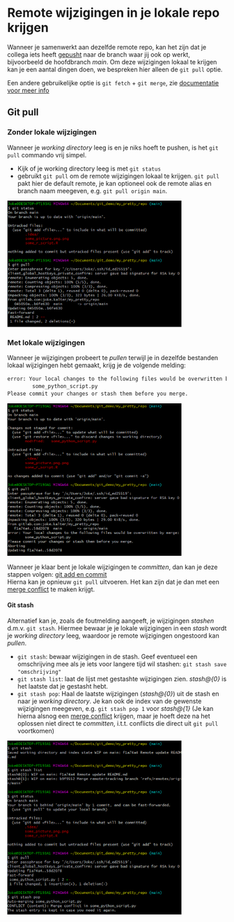 # Remote wijzigingen in je lokale repo krijgen

Wanneer je samenwerkt aan dezelfde remote repo, kan het zijn dat je collega iets heeft [gepusht](git-push-naar-remote-repo.md)
naar de branch waar jij ook op werkt, bijvoorbeeld de hoofdbranch *main*. Om deze wijzigingen lokaal te krijgen kan je 
een aantal dingen doen, we bespreken hier alleen de `git pull` optie.   

Een andere gebruikelijke optie is `git fetch` + `git merge`, zie [documentatie voor meer info](https://www.atlassian.com/git/tutorials/syncing/git-fetch) 

## Git pull

### Zonder lokale wijzigingen
Wanneer je *working directory* leeg is en je niks hoeft te pushen, is het `git pull` commando vrij simpel.

- Kijk of je working directory leeg is met `git status`
- gebruikt `git pull` om de remote wijzigingen lokaal te krijgen. `git pull` pakt hier de default remote, je kan optioneel
ook de remote alias en branch naam meegeven, e.g. `git pull origin main`. 

<img alt="git pull simple" src="images/push-pull-simple.png" width="400" />

### Met lokale wijzigingen

Wanneer je wijzigingen probeert te *pullen* terwijl je in dezelfde bestanden lokaal wijzigingen hebt gemaakt, krijg je de
volgende melding:
```bash
error: Your local changes to the following files would be overwritten by merge:
        some_python_script.py
Please commit your changes or stash them before you merge.
```

<img alt="git pull simple" src="images/push-pull-stashorcommit.png" width="400" />

Wanneer je klaar bent je lokale wijzigingen te *committen*, dan kan je deze stappen volgen:
[git add en commit](git-add-and-commit-files.md)   
Hierna kan je opnieuw `git pull` uitvoeren. Het kan zijn dat je dan met een [merge conflict](./git-merge-conflict.md) te maken krijgt.

#### Git stash
Alternatief kan je, zoals de foutmelding aangeeft, je wijzigingen *stashen* d.m.v. `git stash`.
Hiermee bewaar je je lokale wijzigingen in een *stash* wordt je *working directory* leeg, waardoor je remote wijzigingen
ongestoord kan *pullen*.

- `git stash`: bewaar wijzigingen in de stash. Geef eventueel een omschrijving mee als je iets voor langere tijd wil 
  stashen: `git stash save "omschrijving"`
- `git stash list`: laat de lijst met gestashte wijzigingen zien. *stash@{0}* is het laatste dat je gestasht hebt.
- `git stash pop`: Haal de laatste wijzigingen (*stash@{0}*) uit de stash en naar je *working directory*. Je kan ook de 
  index van de gewenste wijzigingen meegeven, e.g. `git stash pop 1` voor *stash@{1}* 
  (Je kan hierna alsnog een [merge conflict](./git-merge-conflict.md) krijgen, maar je hoeft deze na het oplossen niet direct te *committen*, 
  i.t.t. conflicts die direct uit `git pull` voortkomen)   

<img alt="git stash" src="images/push-pull-stash.png" width="400" />


